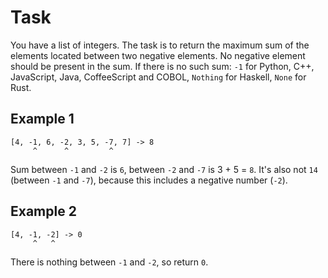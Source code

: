 # Task
You have a list of integers. The task is to return the maximum sum of the elements located between two negative elements. No negative element should be present in the sum.
If there is no such sum: `-1` for Python, C++, JavaScript, Java, CoffeeScript and COBOL, `Nothing` for Haskell, `None` for Rust.

## Example 1
```
[4, -1, 6, -2, 3, 5, -7, 7] -> 8
     ^      ^         ^
```

Sum between `-1` and `-2` is `6`, between `-2` and `-7` is 3 + 5 = `8`.
It's also not `14` (between `-1` and `-7`), because this includes a negative number (`-2`).

## Example 2
```
[4, -1, -2] -> 0
     ^   ^
```
There is nothing between `-1` and `-2`, so return `0`.
